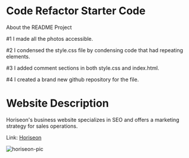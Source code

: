 # Code Refactor Starter Code

About the README Project

#1 I made all the photos accessible.

#2 I condensed the style.css file by condensing code that had repeating elements.

#3 I added comment sections in both style.css and index.html.

#4 I created a brand new github repository for the file.

# Website Description

Horiseon's business website specializes in SEO and offers a marketing strategy for sales operations.

Link:
[Horiseon](https://mapalacio19.github.io/module-1/#social-media-marketing)

![horiseon-pic](https://user-images.githubusercontent.com/84938967/125389228-1db89880-e35e-11eb-9c20-c45bc8d43edc.JPG)

